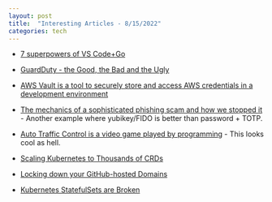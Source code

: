 ```yaml
---
layout: post
title:  "Interesting Articles - 8/15/2022"
categories: tech
---
```

* [7 superpowers of VS Code+Go](https://bitfieldconsulting.com/golang/vs-code-go)

* [GuardDuty - the Good, the Bad and the Ugly](https://badshah.io/guardduty-good-bad-ugly/)

* [AWS Vault is a tool to securely store and access AWS credentials in a development environment](https://github.com/99designs/aws-vault)

* [The mechanics of a sophisticated phishing scam and how we stopped it](https://blog.cloudflare.com/2022-07-sms-phishing-attacks/) - Another example where yubikey/FIDO is better than password + TOTP.

* [Auto Traffic Control is a video game played by programming](https://auto-traffic-control.com/) - This looks cool as hell.

* [Scaling Kubernetes to Thousands of CRDs](https://blog.upbound.io/scaling-kubernetes-to-thousands-of-crds/)

* [Locking down your GitHub-hosted Domains](https://www.aaron-gustafson.com/notebook/locking-down-your-github-hosted-domains/)

* [Kubernetes StatefulSets are Broken](https://www.plural.sh/blog/kubernetes-statefulsets-are-broken/)

